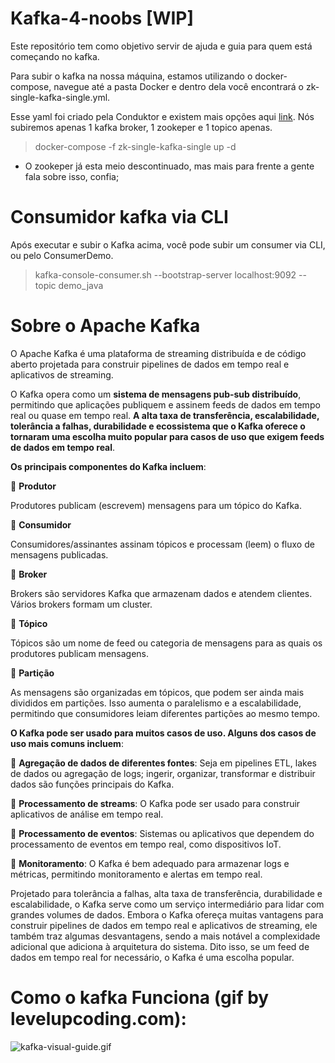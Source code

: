 # Kafka-4-noobs [WIP] 
Este repositório tem como objetivo servir de ajuda e guia para quem está começando no kafka.

Para subir o kafka na nossa máquina, estamos utilizando o docker-compose, navegue até a pasta Docker e dentro dela você encontrará o zk-single-kafka-single.yml. 

Esse yaml foi criado pela Conduktor e existem mais opções aqui [link](https://www.conduktor.io/kafka/complete-kafka-producer-with-java/). Nós subiremos apenas 1 kafka broker, 1 zookeper e 1 topico apenas.

> docker-compose -f zk-single-kafka-single up -d

* O zookeper já esta meio descontinuado, mas mais para frente a gente fala sobre isso, confia; 

# Consumidor kafka via CLI 

Após executar e subir o Kafka acima, você pode subir um consumer via CLI, ou pelo ConsumerDemo.

> kafka-console-consumer.sh --bootstrap-server localhost:9092 --topic demo_java 

# Sobre o Apache Kafka

O Apache Kafka é uma plataforma de streaming distribuída e de código aberto projetada para construir pipelines de dados em tempo real e aplicativos de streaming.

O Kafka opera como um **sistema de mensagens pub-sub distribuído**, permitindo que aplicações publiquem e assinem feeds de dados em tempo real ou quase em tempo real. **A alta taxa de transferência, escalabilidade, tolerância a falhas, durabilidade e ecossistema que o Kafka oferece o tornaram uma escolha muito popular para casos de uso que exigem feeds de dados em tempo real**.

**Os principais componentes do Kafka incluem**:

🔸 **Produtor**

Produtores publicam (escrevem) mensagens para um tópico do Kafka.

🔸 **Consumidor**

Consumidores/assinantes assinam tópicos e processam (leem) o fluxo de mensagens publicadas.

🔸 **Broker**

Brokers são servidores Kafka que armazenam dados e atendem clientes. Vários brokers formam um cluster.

🔸 **Tópico**

Tópicos são um nome de feed ou categoria de mensagens para as quais os produtores publicam mensagens.

🔸 **Partição**

As mensagens são organizadas em tópicos, que podem ser ainda mais divididos em partições. Isso aumenta o paralelismo e a escalabilidade, permitindo que consumidores leiam diferentes partições ao mesmo tempo.

**O Kafka pode ser usado para muitos casos de uso. Alguns dos casos de uso mais comuns incluem**:

🔹 **Agregação de dados de diferentes fontes**: Seja em pipelines ETL, lakes de dados ou agregação de logs; ingerir, organizar, transformar e distribuir dados são funções principais do Kafka.

🔹 **Processamento de streams**: O Kafka pode ser usado para construir aplicativos de análise em tempo real.

🔹 **Processamento de eventos**: Sistemas ou aplicativos que dependem do processamento de eventos em tempo real, como dispositivos IoT.

🔹 **Monitoramento**: O Kafka é bem adequado para armazenar logs e métricas, permitindo monitoramento e alertas em tempo real.

Projetado para tolerância a falhas, alta taxa de transferência, durabilidade e escalabilidade, o Kafka serve como um serviço intermediário para lidar com grandes volumes de dados. Embora o Kafka ofereça muitas vantagens para construir pipelines de dados em tempo real e aplicativos de streaming, ele também traz algumas desvantagens, sendo a mais notável a complexidade adicional que adiciona à arquitetura do sistema. Dito isso, se um feed de dados em tempo real for necessário, o Kafka é uma escolha popular.


# Como o kafka Funciona (gif by levelupcoding.com):
![kafka-visual-guide.gif](kafka-basics%2Fsrc%2Fmain%2Fjava%2Fcom%2Fgithub%2Fbrunobarros2093%2Fdemos%2Fpublic%2Fkafka-visual-guide.gif)
